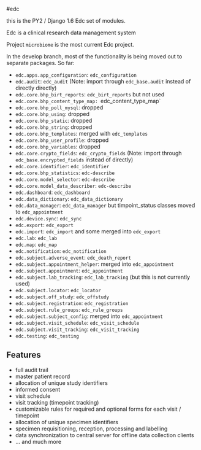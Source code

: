 #edc

this is the PY2 / Django 1.6 Edc set of modules.

Edc is a clinical research data management system

Project `microbiome` is the most current Edc project.

In the develop branch, most of the functionality is being moved out to separate packages. So far:
* `edc.apps.app_configuration`: `edc_configuration`
* `edc.audit`: `edc_audit` (Note: import through `edc_base.audit` instead of directly directly)
* `edc.core.bhp_birt_reports`: `edc_birt_reports` but not used
* `edc.core.bhp_content_type_map: `edc_content_type_map`
* `edc.core.bhp_poll_mysql`: dropped
* `edc.core.bhp_using`: dropped
* `edc.core.bhp_static`: dropped
* `edc.core.bhp_string`: dropped
* `edc.core.bhp_templates`: merged with `edc_templates`
* `edc.core.bhp_user_profile`: dropped
* `edc.core.bhp_variables`: dropped
* `edc.core.crypto_fields`: `edc_crypto_fields` (Note: import through `edc_base.encrypted_fields` instead of directly)
* `edc.core.identifier`: `edc_identifier`
* `edc.core.bhp_statistics`: `edc-describe`
* `edc.core.model_selector`: `edc-describe`
* `edc.core.model_data_describer`: `edc-describe`
* `edc.dashboard`: `edc_dashboard`
* `edc.data_dictionary`: `edc_data_dictionary`
* `edc.data_manager`: `edc_data_manager` but timpoint_status classes moved to `edc_appointment`
* `edc.device.sync`: `edc_sync`
* `edc.export`: `edc_export`
* `edc.import`: `edc_import` and some merged into `edc_export`
* `edc.lab`: `edc_lab`
* `edc.map`: `edc_map`
* `edc.notification`: `edc_notification`
* `edc.subject.adverse_event`: `edc_death_report`
* `edc.subject.appointment_helper`:  merged into `edc_appointment`
* `edc.subject.appointment`:  `edc_appointment`
* `edc.subject.lab_tracking`: `edc_lab_tracking` (but this is not currently used)
* `edc.subject.locator`: `edc_locator`
* `edc.subject.off_study`: `edc_offstudy`
* `edc.subject.registration`: `edc_registration`
* `edc.subject.rule_groups`: `edc_rule_groups`
* `edc.subject.subject_config`: merged into `edc_appointment`
* `edc.subject.visit_schedule`: `edc_visit_schedule`
* `edc.subject.visit_tracking`: `edc_visit_tracking`
* `edc.testing`: `edc_testing`

Features
--------

- full audit trail
- master patient record
- allocation of unique study identifiers
- informed consent
- visit schedule
- visit tracking (timepoint tracking)
- customizable rules for required and optional forms for each visit / timepoint
- allocation of unique specimen identifiers
- specimen requisitioning, reception, processing and labelling
- data synchronization to central server for offline data collection clients
- ... and much more
